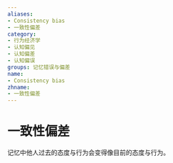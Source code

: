 ```yaml
---
aliases:
- Consistency bias
- 一致性偏差
category:
- 行为经济学
- 认知偏见
- 认知偏差
- 认知偏误
groups: 记忆错误与偏差
name:
- Consistency bias
zhname:
- 一致性偏差
---
```


# 一致性偏差

记忆中他人过去的态度与行为会变得像目前的态度与行为。

